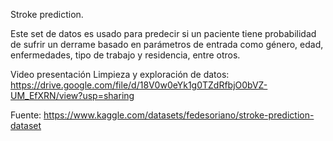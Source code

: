 Stroke prediction.

Este set de datos es usado para predecir si un paciente tiene probabilidad de sufrir un derrame basado en parámetros de entrada como género, edad, enfermedades, tipo de trabajo y residencia, entre otros.

Video presentación Limpieza y exploración de datos: https://drive.google.com/file/d/18V0w0eYk1g0TZdRfbjO0bVZ-UM_EfXRN/view?usp=sharing

Fuente: https://www.kaggle.com/datasets/fedesoriano/stroke-prediction-dataset

